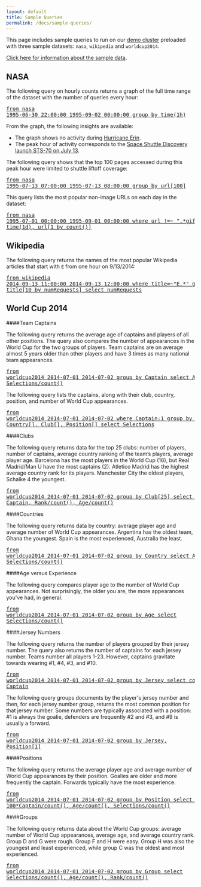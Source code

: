 ```yaml
---
layout: default
title: Sample Queries
permalink: /docs/sample-queries/
---
```

This page includes sample queries to run on our [demo cluster](http://imhotep.indeed.tech/iql/) preloaded with three sample datasets: `nasa`, `wikipedia` and `worldcup2014`. 

[Click here for information about the sample data](../sample-data/).

## NASA 

The following query on hourly counts returns a graph of the full time range of the dataset with the number of queries every hour:

[<pre>from nasa 1995-06-30 22:00:00 1995-09-02 00:00:00 
  group by time(1h)</pre>](http://imhotep.indeed.tech/iql/q/YRACA2)

From the graph, the following insights are available:

- The graph shows no activity during [Hurricane Erin](http://en.wikipedia.org/wiki/Hurricane_Erin_(1995)).
- The peak hour of activity corresponds to the [Space Shuttle Discovery launch STS-70 on July 13](http://www.nasa.gov/mission_pages/shuttle/shuttlemissions/archives/sts-70.html). 

The following query shows that the top 100 pages accessed during this peak hour were limited to shuttle liftoff coverage:

[<pre>from nasa 1995-07-13 07:00:00 1995-07-13 08:00:00
  group by url[100]</pre>](http://imhotep.indeed.tech/iql/q/R86E6R)

This query lists the most popular non-image URLs on each day in the dataset:

[<pre>from nasa 1995-07-01 00:00:00 1995-09-01 00:00:00 
  where url !=~ ".\*gif"
  group by time(1d), url[1 by count()]</pre>](http://imhotep.indeed.tech/iql/q/XHKF46)

## Wikipedia 

The following query returns the names of the most popular Wikipedia articles that start with `E` from one hour on 9/13/2014:

[<pre>from wikipedia 2014-09-13 11:00:00 2014-09-13 12:00:00
  where title=~"E.\*"
  group by title[10 by numRequests]
  select numRequests</pre>](http://imhotep.indeed.tech/iql/q/6Y8T2P)

## World Cup 2014

####<a name="captains"></a>Team Captains 

The following query returns the average age of captains and players of all other positions. The query also compares the number of appearances in the World Cup for the two groups of players. Team captains are on average almost 5 years older than other players and have 3 times as many national team appearances.

[<pre>from worldcup2014 2014-07-01 2014-07-02 
  group by Captain 
  select Age/count(), Selections/count()</pre>](http://imhotep.indeed.tech/iql/q/674A2G)

The following query lists the captains, along with their club, country, position, and number of World Cup appearances.

[<pre>from worldcup2014 2014-07-01 2014-07-02
  where Captain:1 
  group by Player, Country[], Club[], Position[] 
  select Selections</pre>](http://imhotep.indeed.tech/iql/q/Z79AKX)

####<a name="clubs"></a>Clubs

The following query returns data for the top 25 clubs: number of players, number of captains, average country ranking of the team’s players, average player age. Barcelona has the most players in the World Cup (16), but Real Madrid/Man U have the most captains (2). Atletico Madrid has the highest average country rank for its players. Manchester City the oldest players, Schalke 4 the youngest.

[<pre>from worldcup2014 2014-07-01 2014-07-02
  group by Club[25] 
  select count(), Captain, Rank/count(), Age/count()</pre>](http://imhotep.indeed.tech/iql/q/NH2ZK4)

####<a name="countries"></a>Countries

The following query returns data by country: average player age and average number of World Cup appearances. Argentina has the oldest team, Ghana the youngest. Spain is the most experienced, Australia the least.

[<pre>from worldcup2014 2014-07-01 2014-07-02 
  group by Country 
  select Age/count(), Selections/count()</pre>](http://imhotep.indeed.tech/iql/q/AYFHDC)

####<a name="age-experience"></a>Age versus Experience

The following query compares player age to the number of World Cup appearances. Not surprisingly, the older you are, the more appearances you've had, in general.

[<pre>from worldcup2014 2014-07-01 2014-07-02 
  group by Age
  select Selections/count()</pre>](http://imhotep.indeed.tech/iql/q/4M3HHX)

####<a name="jersey"></a>Jersey Numbers

The following query returns the number of players grouped by their jersey number. The query also returns the number of captains for each jersey number. Teams number all players 1-23. However, captains gravitate towards wearing #1, #4, #3, and #10.

[<pre>from worldcup2014 2014-07-01 2014-07-02 
  group by Jersey 
  select count(), Captain</pre>](http://imhotep.indeed.tech/iql/q/DWFWPD)

The following query groups documents by the player's jersey number and then, for each jersey number group, returns the most common position for that jersey number. Some numbers are typically associated with a position: #1 is always the goalie, defenders are frequently #2 and #3, and #9 is usually a forward.

[<pre>from worldcup2014 2014-07-01 2014-07-02 
  group by Jersey, Position[1]</pre>](http://imhotep.indeed.tech/iql/q/6GE6K3)

####<a name="positions"></a>Positions

The following query returns the average player age and average number of World Cup appearances by their position. Goalies are older and more frequently the captain. Forwards typically have the most experience.

[<pre>from worldcup2014 2014-07-01 2014-07-02
  group by Position 
  select count(), 100\*Captain/count(), Age/count(), Selections/count()</pre>](http://imhotep.indeed.tech/iql/q/8PMZPK)

####<a name="groups"></a>Groups

The following query returns data about the World Cup groups: average number of World Cup appearances, average age, and average country rank. Group D and G were rough. Group F and H were easy. Group H was also the youngest and least experienced, while group C was the oldest and most experienced.

[<pre>from worldcup2014 2014-07-01 2014-07-02 
  group by Group 
  select Selections/count(), Age/count(), Rank/count()</pre>](http://imhotep.indeed.tech/iql/q/NRTEE9)
